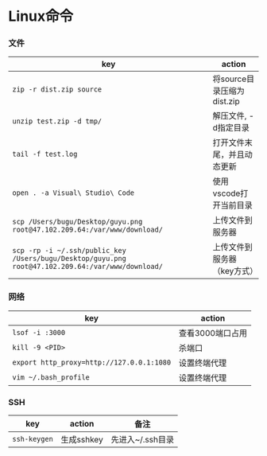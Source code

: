 # Linux命令

### 文件
key | action
-- | --
`zip -r dist.zip source` | 将source目录压缩为dist.zip
`unzip test.zip -d tmp/` | 解压文件, -d指定目录
`tail -f test.log` | 打开文件末尾，并且动态更新
`open . -a Visual\ Studio\ Code` | 使用vscode打开当前目录
`scp /Users/bugu/Desktop/guyu.png  root@47.102.209.64:/var/www/download/` | 上传文件到服务器
`scp -rp -i ~/.ssh/public_key /Users/bugu/Desktop/guyu.png root@47.102.209.64:/var/www/download/` | 上传文件到服务器（key方式）

### 网络
key | action
-- | --
`lsof -i :3000` | 查看3000端口占用
`kill -9 <PID>` | 杀端口
`export http_proxy=http://127.0.0.1:1080` | 设置终端代理
`vim ~/.bash_profile` | 设置终端代理

### SSH
key | action | 备注
-- | -- | --
`ssh-keygen` | 生成sshkey | 先进入~/.ssh目录
